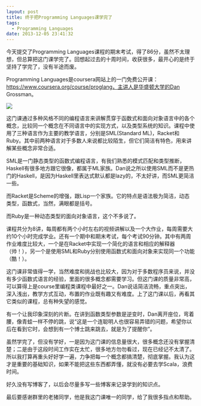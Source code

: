 ```yaml
---
layout: post
title: 终于把Programming Languages课学完了
tags:
  - Programming Languages
date: 2013-12-05 23:41:32
---
```


今天提交了Programming Languages课程的期末考试，得了86分，虽然不太理想，但总算把这门课学完了。回想起过去的十周时间，收获很多，最开心的是终于坚持了学完了，没有半途而废。

Programming Languages是coursera网站上的一门免费公开课：https://www.coursera.org/course/proglang，主讲人是华盛顿大学的Dan Grossman。

![](http://freewind.me/wp-content/uploads/2013/12/img_52a0a1961422b.png)

这门课通过多种风格不同的编程语言来讲解贯穿于函数式和面向对象语言中的各个概念，比较同一个概念在不同语言中的实现方式，以及类型系统的知识。课程中使用了三种语言作为主要的教学语言，分别是SML(Standard ML)，Racket和Ruby。其中前两种语言对于多数人来说都比较陌生，但它们简洁有特色，用来讲解某些概念非常合适。

SML是一门静态类型的函数式编程语言，有我们熟悉的模式匹配和类型推断，Haskell有很多地方跟它很像，都属于ML家族。Dan说之所以使用SML而不是更热门的Haskell，是因为Haskell里表达式默认都是lazy的，不太好讲，而SML更简洁一些。

而Racket是Scheme的增强，跟Lisp一个家族。它的特点是语法极为简洁，动态类型，函数式，当然，满眼都是括号。

而Ruby是一种动态类型的面向对象语言，这个不多说了。

课程共分为8讲，每周都有两个小时左右的视频讲解以及一个大作业，每周需要大约10个小时完成学业。还有一个期中和期末考试，每个考试90分钟。其中有两周作业难度比较大，一个是在Racket中实现一个简化的语言和相应的解释器（帅！），另一个是使用SML和Ruby分别使用函数式和面向对象来实现同一个功能（酷！）。

这门课非常值得一学，当然难度和挑战也比较大，因为对于多数程序员来说，并没有多少函数式语言的经验，里面的很多概念都需要学习。但这门课的质量非常高，可以算得上是course里编程类课程中最好之一。Dan说话简洁流畅，重点突出，深入浅出，教学方式互动，布置的作业既有趣又有难度。上了这门课以后，再看其它类似的课程，总有种失望的感觉。

有一个让我印象深刻的片断。在讲到函数类型参数是逆变时，Dan离开座位，弯着腰，像青蛙一样不停的跳，说“这是一个连聪明人也很容易弄错的问题，希望你以后在看到它时，会想到有一个博士跳来跳去，就是为了提醒你”。

虽然学完了，但没有学好，一是因为这门课的信息量很大，很多概念还没有掌握清楚；二是由于这段时间工作实在太忙，很多地方勿勿看过，现在已经记不太清了。所以我打算再重头好好学一遍，力争把每一个概念都搞清楚，彻底掌握。我认为这才是重要的基础知识，如果不能把这些东西都弄懂，就没有必要去学Scala，浪费时间。

好久没有写博客了，以后会尽量多写一些博客来记录学到的知识点。

最后要感谢群里的老猪同学，他是我这门课唯一的同学，给了我很多指点和帮助。

&nbsp;